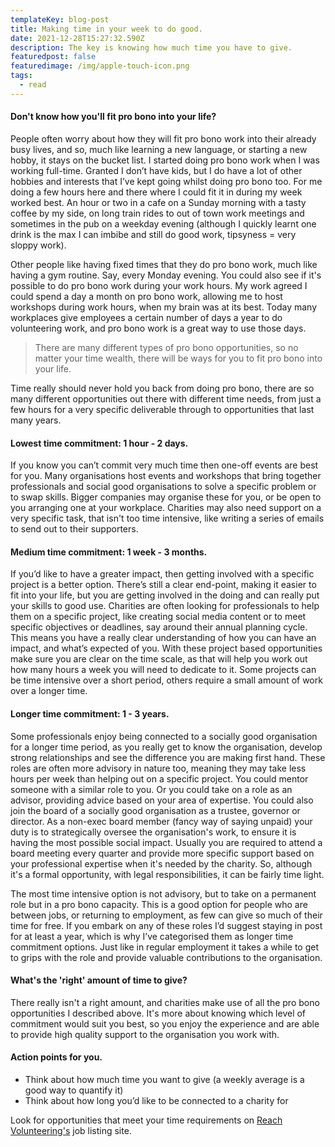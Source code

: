 ```yaml
---
templateKey: blog-post
title: Making time in your week to do good.
date: 2021-12-28T15:27:32.590Z
description: The key is knowing how much time you have to give.
featuredpost: false
featuredimage: /img/apple-touch-icon.png
tags:
  - read
---
```

#### Don't know how you'll fit pro bono into your life?

People often worry about how they will fit pro bono work into their already busy lives, and so, much like learning a new language, or starting a new hobby, it stays on the bucket list. I started doing pro bono work when I was working full-time. Granted I don’t have kids, but I do have a lot of other hobbies and interests that I’ve kept going whilst doing pro bono too. For me doing a few hours here and there where I could fit it in during my week worked best. An hour or two in a cafe on a Sunday morning with a tasty coffee by my side, on long train rides to out of town work meetings and sometimes in the pub on a weekday evening (although I quickly learnt one drink is the max I can imbibe and still do good work, tipsyness = very sloppy work).  

Other people like having fixed times that they do pro bono work, much like having a gym routine. Say, every Monday evening. You could also see if it's possible to do pro bono work during your work hours. My work agreed I could spend a day a month on pro bono work, allowing me to host workshops during work hours, when my brain was at its best. Today many workplaces give employees a certain number of days a year to do volunteering work, and pro bono work is a great way to use those days.

> There are many different types of pro bono opportunities, so no matter your time wealth, there will be ways for you to fit pro bono into your life. 

Time really should never hold you back from doing pro bono, there are so many different opportunities out there with different time needs, from just a few hours for a very specific deliverable through to opportunities that last many years.

#### Lowest time commitment: 1 hour - 2 days.

If you know you can’t commit very much time then one-off events are best for you. Many organisations host events and workshops that bring together professionals and social good organisations to solve a specific problem or to swap skills. Bigger companies may organise these for you, or be open to you arranging one at your workplace. Charities may also need support on a very specific task, that isn't too time intensive, like writing a series of emails to send out to their supporters. 

#### Medium time commitment: 1 week - 3 months.

If you’d like to have a greater impact, then getting involved with a specific project is a better option. There’s still a clear end-point, making it easier to fit into your life, but you are getting involved in the doing and can really put your skills to good use. Charities are often looking for professionals to help them on a specific project, like creating social media content or to meet specific objectives or deadlines, say around their annual planning cycle. This means you have a really clear understanding of how you can have an impact, and what’s expected of you. With these project based opportunities make sure you are clear on the time scale, as that will help you work out how many hours a week you will need to dedicate to it. Some projects can be time intensive over a short period, others require a small amount of work over a longer time. 

#### Longer time commitment: 1 - 3 years.

Some professionals enjoy being connected to a socially good organisation for a longer time period, as you really get to know the organisation, develop strong relationships and see the difference you are making first hand. These roles are often more advisory in nature too, meaning they may take less hours per week than helping out on a specific project. You could mentor someone with a similar role to you. Or you could take on a role as an advisor, providing advice based on your area of expertise. You could also join the board of a socially good organisation as a trustee, governor or director. As a non-exec board member (fancy way of saying unpaid) your duty is to strategically oversee the organisation's work, to ensure it is having the most possible social impact. Usually you are required to attend a board meeting every quarter and provide more specific support based on your professional expertise when it's needed by the charity. So, although it's a formal opportunity, with legal responsibilities, it can be fairly time light.

The most time intensive option is not advisory, but to take on a permanent role but in a pro bono capacity. This is a good option for people who are between jobs, or returning to employment, as few can give so much of their time for free. If you embark on any of these roles I’d suggest staying in post for at least a year, which is why I’ve categorised them as longer time commitment options. Just like in regular employment it takes a while to get to grips with the role and provide valuable contributions to the organisation. 

#### What's the 'right' amount of time to give?

There really isn't a right amount, and charities make use of all the pro bono opportunities I described above. It's more about knowing which level of commitment would suit you best, so you enjoy the experience and are able to provide high quality support to the organisation you work with.

#### Action points for you.

* Think about how much time you want to give (a weekly average is a good way to quantify it)
* Think about how long you’d like to be connected to a charity for

Look for opportunities that meet your time requirements [](https://reachvolunteering.org.uk/)on [Reach Volunteering's](https://reachvolunteering.org.uk/) job listing site.
